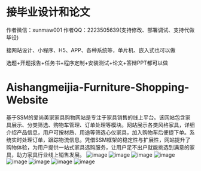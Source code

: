 # 接毕业设计和论文
作者微信：xunmaw001  作者QQ：2223505639(支持修改、部署调试、支持代做毕设)

接网站设计、小程序、H5、APP、各种系统等，单片机、嵌入式也可以做

选题+开题报告+任务书+程序定制+安装测试+论文+答辩PPT都可以做
# Aishangmeijia-Furniture-Shopping-Website
基于SSM的爱尚美家家具购物网站是专注于家具销售的线上平台。该网站包含家具展示、分类筛选、购物车管理、订单处理等模块。网站展示各类风格家具，详细介绍产品信息，用户可按材质、用途等筛选心仪家具，加入购物车后便捷下单。系统实时处理订单，跟踪物流信息。凭借SSM框架的稳定性与扩展性，网站提升了购物体验，为用户提供一站式家具选购服务，让用户足不出户就能挑选到满意的家具，助力家具行业线上销售发展。
![image](https://github.com/user-attachments/assets/834846b4-5bde-4316-9b8d-6bd9288ce218)
![image](https://github.com/user-attachments/assets/9f467b8b-43e5-4152-b48d-d56c850c176a)
![image](https://github.com/user-attachments/assets/9a120aac-61e5-4794-aa34-1e5cd3dc41bd)
![image](https://github.com/user-attachments/assets/d8980169-5a2a-46e7-8dfc-8a3c8769ddb2)
![image](https://github.com/user-attachments/assets/69301f19-89df-40be-8aae-cb0458f582c0)
![image](https://github.com/user-attachments/assets/67adeb79-ee9d-4db9-9d69-564faeb27d04)
![image](https://github.com/user-attachments/assets/fdfe88e0-a799-452c-9476-b056cba4c266)
![image](https://github.com/user-attachments/assets/f5fd6d18-5725-4e25-b668-f0a03b21bed1)
